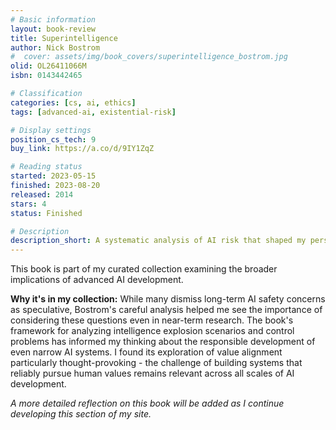 ```yaml
---
# Basic information
layout: book-review
title: Superintelligence
author: Nick Bostrom
#  cover: assets/img/book_covers/superintelligence_bostrom.jpg
olid: OL26411066M
isbn: 0143442465

# Classification
categories: [cs, ai, ethics]
tags: [advanced-ai, existential-risk]

# Display settings
position_cs_tech: 9
buy_link: https://a.co/d/9IY1ZqZ

# Reading status
started: 2023-05-15
finished: 2023-08-20
released: 2014
stars: 4
status: Finished

# Description
description_short: A systematic analysis of AI risk that shaped my perspective on responsible technology development.
---
```


This book is part of my curated collection examining the broader implications of advanced AI development.

**Why it's in my collection:** While many dismiss long-term AI safety concerns as speculative, Bostrom's careful analysis helped me see the importance of considering these questions even in near-term research. The book's framework for analyzing intelligence explosion scenarios and control problems has informed my thinking about the responsible development of even narrow AI systems. I found its exploration of value alignment particularly thought-provoking - the challenge of building systems that reliably pursue human values remains relevant across all scales of AI development.

_A more detailed reflection on this book will be added as I continue developing this section of my site._

